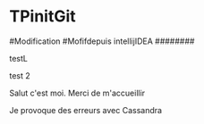 # TPinitGit

#Modification
#Mofifdepuis intellijIDEA
########

testL

test 2

Salut c'est moi. Merci de m'accueillir

Je provoque des erreurs avec Cassandra